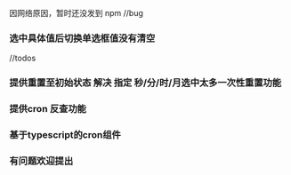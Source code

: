 
因网络原因，暂时还没发到 npm
//bug
### 选中具体值后切换单选框值没有清空
//todos
### 提供重置至初始状态 解决 指定 秒/分/时/月选中太多一次性重置功能
### 提供cron 反查功能
### 基于typescript的cron组件
### 有问题欢迎提出
